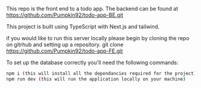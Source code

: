 This repo is the front end to a todo app. The backend can be found at https://github.com/Pumpkin92/todo-app-BE.git

This project is built using TypeScript with Next.js and tailwind.

if you would like to run this server locally please begin by cloning the repo on gitrhub and setting up a repository. git clone https://github.com/Pumpkin92/todo-app-FE.git

To set up the database correctly you'll need the following commands:

```bash
npm i (this will install all the dependancies required for the project)
npm run dev (this will run the application locally on your machine)
```
